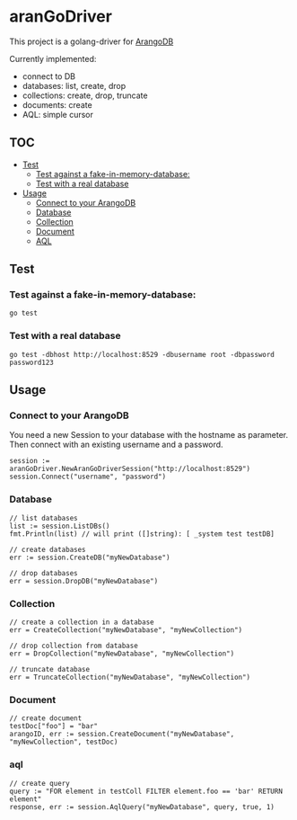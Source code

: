 # aranGoDriver

This project is a golang-driver for [ArangoDB](https://www.arangodb.com/)

Currently implemented:
* connect to DB
* databases: list, create, drop
* collections: create, drop, truncate
* documents: create
* AQL: simple cursor

## TOC
- [Test](#test)
    - [Test against a fake-in-memory-database:](#test-against-a-fake-in-memory-database)
    - [Test with a real database](#test-with-a-real-database)
- [Usage](#usage)
    - [Connect to your ArangoDB](#connect-to-your-arangodb)
    - [Database](#database)
    - [Collection](#collection)
    - [Document](#document)
    - [AQL](#aql)

## Test

### Test against a fake-in-memory-database:
```
go test
```

### Test with a real database
```
go test -dbhost http://localhost:8529 -dbusername root -dbpassword password123
```

## Usage

### Connect to your ArangoDB

You need a new Session to your database with the hostname as parameter. Then connect with an existing username and a password.
```
session := aranGoDriver.NewAranGoDriverSession("http://localhost:8529")
session.Connect("username", "password")
```

### Database
```
// list databases
list := session.ListDBs()
fmt.Println(list) // will print ([]string): [ _system test testDB]

// create databases
err := session.CreateDB("myNewDatabase")

// drop databases
err = session.DropDB("myNewDatabase")
```

### Collection
```
// create a collection in a database
err = CreateCollection("myNewDatabase", "myNewCollection")

// drop collection from database
err = DropCollection("myNewDatabase", "myNewCollection")

// truncate database
err = TruncateCollection("myNewDatabase", "myNewCollection")
```

### Document
```
// create document
testDoc["foo"] = "bar"
arangoID, err := session.CreateDocument("myNewDatabase", "myNewCollection", testDoc)
```

### aql
```
// create query
query := "FOR element in testColl FILTER element.foo == 'bar' RETURN element"
response, err := session.AqlQuery("myNewDatabase", query, true, 1)
```
